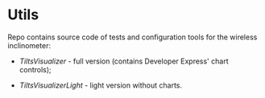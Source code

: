 # Utils

Repo contains source code of tests and configuration tools for the wireless inclinometer:

- *TiltsVisualizer* - full version (contains Developer Express' chart controls);

- *TiltsVisualizerLight* - light version without charts.
